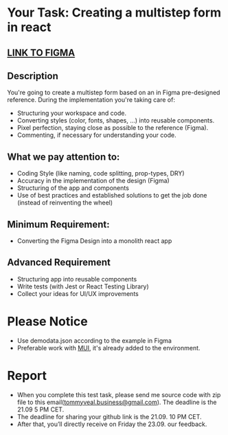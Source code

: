 # Your Task: Creating a multistep form in react

## [LINK TO FIGMA](https://www.figma.com/file/kjdB3dY52yM3SXVyLRpz6l/Keyring-Multistep-Modal-Form?node-id=0%3A1)

## Description

You're going to create a multistep form based on an in Figma pre-designed reference. During the implementation you're taking care of:

- Structuring your workspace and code.
- Converting styles (color, fonts, shapes, ...) into reusable components.
- Pixel perfection, staying close as possible to the reference (Figma).
- Commenting, if necessary for understanding your code.

## What we pay attention to:

- Coding Style (like naming, code splitting, prop-types, DRY)
- Accuracy in the implementation of the design (Figma)
- Structuring of the app and components
- Use of best practices and established solutions to get the job done (instead of reinventing the wheel)

## Minimum Requirement:

- Converting the Figma Design into a monolith react app

## Advanced Requirement

- Structuring app into reusable components
- Write tests (with Jest or React Testing Library)
- Collect your ideas for UI/UX improvements

# Please Notice

- Use demodata.json according to the example in Figma
- Preferable work with [MUI](https://mui.com/material-ui), it's already added to the environment.

# Report

- When you complete this test task, please send me source code with zip file to this email(tommyveal.business@gmail.com). The deadline is the 21.09 5 PM CET.
- The deadline for sharing your github link is the 21.09. 10 PM CET.
- After that, you’ll directly receive on Friday the 23.09. our feedback.
